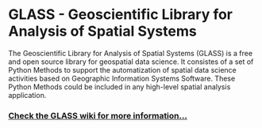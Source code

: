 GLASS - Geoscientific Library for Analysis of Spatial Systems
====================

The Geoscientific Library for Analysis of Spatial Systems (GLASS) is a free and open source library for geospatial data science.
It consistes of a set of Python Methods to support the automatization of spatial data science activities based on Geographic Information Systems Software. These Python Methods could be included in any high-level spatial analysis application.

### [Check the GLASS wiki for more information...](/docs/) ###
